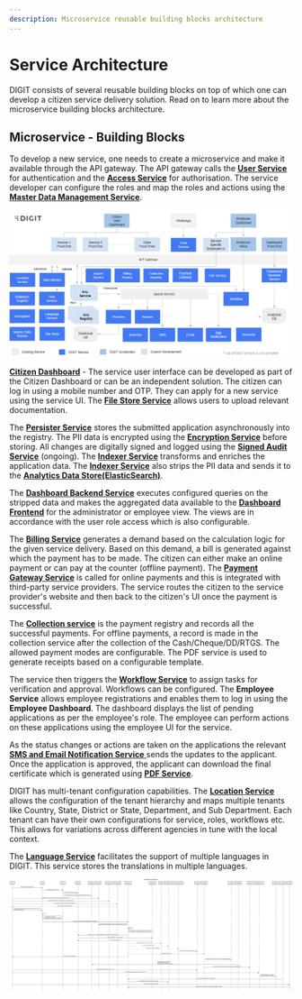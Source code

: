 ```yaml
---
description: Microservice reusable building blocks architecture
---
```


# Service Architecture

DIGIT consists of several reusable building blocks on top of which one can develop a citizen service delivery solution. Read on to learn more about the microservice building blocks architecture.

## Microservice - Building Blocks

To develop a new service, one needs to create a microservice and make it available through the API gateway. The API gateway calls the [**User Service**](../core-services/user-services.md) for authentication and the [**Access Service**](../core-services/access-control-services.md) for authorisation. The service developer can configure the roles and map the roles and actions using the [**Master Data Management Service**](../core-services/mdms-master-data-management-service/).&#x20;

![DIGIT Services](<../../.gitbook/assets/image (311).png>)

[**Citizen Dashboard**](../../guides/developer-guide/ui-developer-guide/citizen-module-setup/) - The service user interface can be developed as part of the Citizen Dashboard or can be an independent solution. The citizen can log in using a mobile number and OTP. They can apply for a new service using the service UI. The [**File Store Service**](../core-services/filestore-service.md) allows users to upload relevant documentation.&#x20;

The [**Persister Service**](../core-services/persister-service/) stores the submitted application asynchronously into the registry. The PII data is encrypted using the [**Encryption Service**](../core-services/encryption-service/) before storing. All changes are digitally signed and logged using the [**Signed Audit Service**](broken-reference) (ongoing).  The [**Indexer Service**](../core-services/indexer-service/) transforms and enriches the application data. The [**Indexer Service**](../core-services/indexer-service/) also strips the PII data and sends it to the [**Analytics Data Store(ElasticSearch)**](../../guides/operations-guide/availability/backbone-services/elastic-search.md).&#x20;

The [**Dashboard Backend Service**](https://urban.digit.org/platform/configure-digit/services-overview/business-services/dashboard-analytics-backend) executes configured queries on the stripped data and makes the aggregated data available to the [**Dashboard Frontend**](../../guides/operations-guide/availability/dss-dashboard.md) for the administrator or employee view. The views are in accordance with the user role access which is also configurable.&#x20;

The [**Billing Service**](https://urban.digit.org/platform/configure-digit/services-overview/business-services/billing-service) generates a demand based on the calculation logic for the given service delivery. Based on this demand, a bill is generated against which the payment has to be made. The citizen can either make an online payment or can pay at the counter (offline payment). The [**Payment Gateway Service**](../core-services/payment-gateway-service.md) is called for online payments and this is integrated with third-party service providers. The service routes the citizen to the service provider's website and then back to the citizen's UI once the payment is successful. &#x20;

The [**Collection service**](https://urban.digit.org/platform/configure-digit/services-overview/business-services/collection-service/collection-service-v2) is the payment registry and records all the successful payments. For offline payments, a record is made in the collection service after the collection of the Cash/Cheque/DD/RTGS. The allowed payment modes are configurable. The PDF service is used to generate receipts based on a configurable template.&#x20;

The service then triggers the [**Workflow Service**](../core-services/workflow-service/) to assign tasks for verification and approval. Workflows can be configured.  The **Employee Service** allows employee registrations and enables them to log in using the **Employee Dashboard**. The dashboard displays the list of pending applications as per the employee's role. The employee can perform actions on these applications using the employee UI for the service. &#x20;

As the status changes or actions are taken on the applications the relevant [**SMS and Email Notification Service** ](../core-services/sms-notification-service/)sends the updates to the applicant. Once the application is approved, the applicant can download the final certificate which is generated using [**PDF Service**](../core-services/pdf-generation-service.md). &#x20;

DIGIT has multi-tenant configuration capabilities. The [**Location Service**](../core-services/location-services.md) allows the configuration of the tenant hierarchy and maps multiple tenants like Country, State, District or State, Department, and Sub Department. Each tenant can have their own configurations for service, roles, workflows etc. This allows for variations across different agencies in tune with the local context.&#x20;

The [**Language Service**](../core-services/localization-service/) facilitates the support of multiple languages in DIGIT. This service stores the translations in multiple languages.



![End to End Citizen Flow](<../../.gitbook/assets/Citizen WSD.png>)


